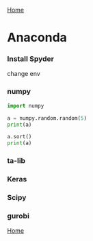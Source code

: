 [Home](/)

# Anaconda

### Install Spyder
change env

### numpy
```python
import numpy

a = numpy.random.random(5)
print(a)

a.sort()
print(a)
```

### ta-lib


### Keras


### Scipy

### gurobi



[Home](/)
